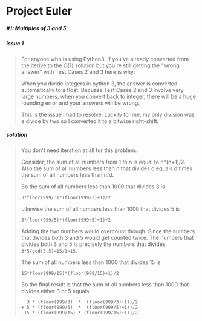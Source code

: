 # Project Euler

##### #1: Multiples of 3 and 5

##### issue 1

> For anyone who is using Python3. If you've already converted from the iterive to the O(1) solution but you're still getting the "wrong answer" with Test Cases 2 and 3 here is why:
>
> When you divide integers in python 3, the answer is converted automatically to a float. Becuase Test Cases 2 and 3 involve very large numbers, when you convert back to integer, there will be a huge rounding error and your answers will be wrong.
>
> This is the issue I had to resolve. Luckily for me, my only division was a divide by two so I converted it to a bitwise right-shift.

##### solution

> You don't need iteration at all for this problem.
>
> Consider; the sum of all numbers from 1 to n is equal to n*(n+1)/2. Also the sum of all numbers less than n that divides d equals d times the sum of all numbers less than n/d.
>
> So the sum of all numbers less than 1000 that divides 3 is
>
> ```
> 3*floor(999/3)*(floor(999/3)+1)/2
> ```
>
> Likewise the sum of all numbers less than 1000 that divides 5 is
>
> ```
> 5*floor(999/5)*(floor(999/5)+1)/2
> ```
>
> Adding the two numbers would overcount though. Since the numbers that divides both 3 and 5 would get counted twice. The numbers that divides both 3 and 5 is precisely the numbers that divides `3*5/gcd(3,5)=15/1=15`.
>
> The sum of all numbers less than 1000 that divides 15 is
>
> ```
> 15*floor(999/15)*(floor(999/15)+1)/2
> ```
>
> So the final result is that the sum of all numbers less than 1000 that divides either 3 or 5 equals:
>
> ```
>   3 * (floor(999/3)  *  (floor(999/3)+1))/2
> + 5 * (floor(999/5)  *  (floor(999/5)+1))/2
> -15 * (floor(999/15) * (floor(999/15)+1))/2
> ```
